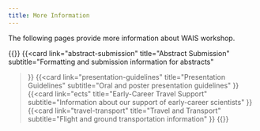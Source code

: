 ```yaml
---
title: More Information
---
```


The following pages provide more information about WAIS workshop.

{{<cards>}}
  {{<card 
    link="abstract-submission" 
    title="Abstract Submission"
    subtitle="Formatting and submission information for abstracts"
  >}}
  {{<card 
    link="presentation-guidelines" 
    title="Presentation Guidelines"
    subtitle="Oral and poster presentation guidelines"
  >}}
  {{<card 
    link="ects" 
    title="Early-Career Travel Support"
    subtitle="Information about our support of early-career scientists"
  >}}
  {{<card 
    link="travel-transport" 
    title="Travel and Transport"
    subtitle="Flight and ground transportation information"
  >}}
{{</cards>}}
